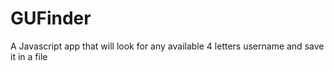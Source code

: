# GUFinder
A Javascript app that will look for any available 4 letters username and save it in a file 
